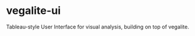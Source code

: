 vegalite-ui
===========

Tableau-style User Interface for visual analysis, building on top of vegalite. 
